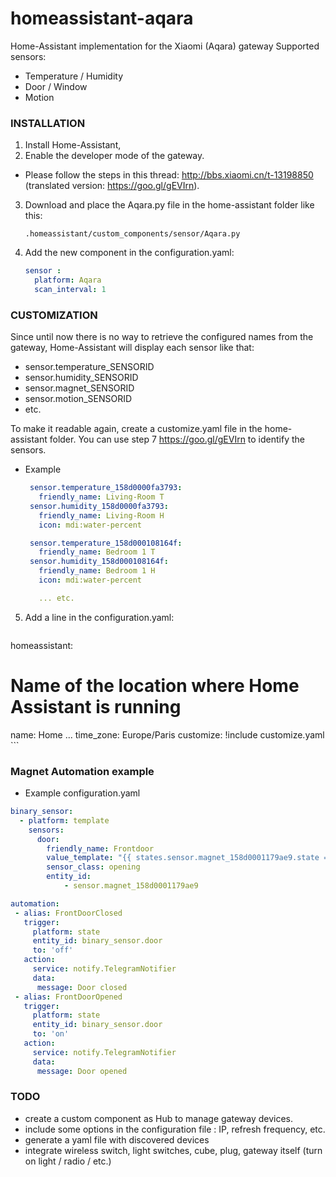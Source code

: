 # homeassistant-aqara
Home-Assistant implementation for the Xiaomi (Aqara) gateway
Supported sensors:
  - Temperature / Humidity
  - Door / Window
  - Motion

### INSTALLATION
1. Install Home-Assistant,
2. Enable the developer mode of the gateway.
 - Please follow the steps in this thread: http://bbs.xiaomi.cn/t-13198850 (translated version: https://goo.gl/gEVIrn).
3. Download and place the Aqara.py file in the home-assistant folder like this:

    `.homeassistant/custom_components/sensor/Aqara.py`

4. Add the new component in the configuration.yaml:

    ```yaml
    sensor :
      platform: Aqara
      scan_interval: 1
    ```

### CUSTOMIZATION

Since until now there is no way to retrieve the configured names from the
gateway, Home-Assistant will display each sensor like that:
 - sensor.temperature_SENSORID
 - sensor.humidity_SENSORID
 - sensor.magnet_SENSORID
 - sensor.motion_SENSORID
 - etc.

To make it readable again, create a customize.yaml file in the home-assistant folder.
You can use step 7 https://goo.gl/gEVIrn to identify the sensors.

 - Example

    ```yaml
     sensor.temperature_158d0000fa3793:
       friendly_name: Living-Room T
     sensor.humidity_158d0000fa3793:
       friendly_name: Living-Room H
       icon: mdi:water-percent

     sensor.temperature_158d000108164f:
       friendly_name: Bedroom 1 T
     sensor.humidity_158d000108164f:
       friendly_name: Bedroom 1 H
       icon: mdi:water-percent

       ... etc.
    ```

5. Add a line in the configuration.yaml:

    ```yaml
homeassistant:
  # Name of the location where Home Assistant is running
   name: Home
...
   time_zone: Europe/Paris
   customize: !include customize.yaml
    ```

### Magnet Automation example

 - Example configuration.yaml

 ```yaml
 binary_sensor:
   - platform: template
     sensors:
       door:
         friendly_name: Frontdoor
         value_template: "{{ states.sensor.magnet_158d0001179ae9.state == 'open' }}"
         sensor_class: opening
         entity_id:
             - sensor.magnet_158d0001179ae9

automation:
  - alias: FrontDoorClosed
    trigger:
      platform: state
      entity_id: binary_sensor.door
      to: 'off'
    action:
      service: notify.TelegramNotifier
      data:
       message: Door closed
  - alias: FrontDoorOpened
    trigger:
      platform: state
      entity_id: binary_sensor.door
      to: 'on'
    action:
      service: notify.TelegramNotifier
      data:
       message: Door opened
 ```


### TODO

 - create a custom component as Hub to manage gateway devices.
 - include some options in the configuration file : IP, refresh frequency, etc.
 - generate a yaml file with discovered devices
 - integrate wireless switch, light switches, cube, plug, gateway itself (turn on light / radio / etc.)
